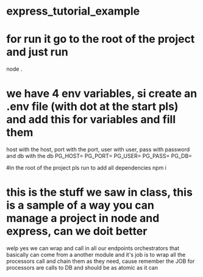 # express_tutorial_example

# for run it go to the root of the project and just run 
  node . 
# we have 4 env variables, si create an .env file (with dot at the start pls) and add this for variables and fill them
host with the host, port with the port, user with user, pass with password and db with the db 
PG_HOST=
PG_PORT=
PG_USER=
PG_PASS=
PG_DB=

#in the root of the project pls run to add all dependencies
  npm i

# this is the stuff we saw in class, this is a sample of a way you can manage a project in node and express, can we doit better 
welp yes we can wrap and call in all our endpoints orchestrators that basically can come from a another module and it's job is to 
wrap all the processors call and chain them as they need, cause remember the JOB for processors are calls to DB 
and should be as atomic as it can
